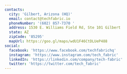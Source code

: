 ```yaml
---
contacts:
  city: 'Gilbert, Arizona (HQ)'
  email: contact@techfabric.io
  phoneNumber: '(602) 857-7370 '
  address: 1530 E. Williams Field Rd, Ste 101 Gilbert
  state: AZ
  zipCode: '85295'
  mapUrl: https://goo.gl/maps/wdU1F46CtDLUeP488
social:
  facebook: 'https://www.facebook.com/techfabrichq'
  instagram: 'https://www.instagram.com/tech_fabric'
  linkedIn: 'https://linkedin.com/company/tech-fabric'
  twitter: 'https://twitter.com/tech_fabric'
---
```

